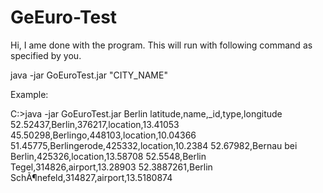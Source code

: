 # GeEuro-Test
Hi,
I ame done with the program. This will run with following command as specified by you.

java -jar GoEuroTest.jar "CITY_NAME"

Example:

C:\>java -jar GoEuroTest.jar Berlin
latitude,name,_id,type,longitude
52.52437,Berlin,376217,location,13.41053
45.50298,Berlingo,448103,location,10.04366
51.45775,Berlingerode,425332,location,10.2384
52.67982,Bernau bei Berlin,425326,location,13.58708
52.5548,Berlin Tegel,314826,airport,13.28903
52.3887261,Berlin SchÃ¶nefeld,314827,airport,13.5180874
